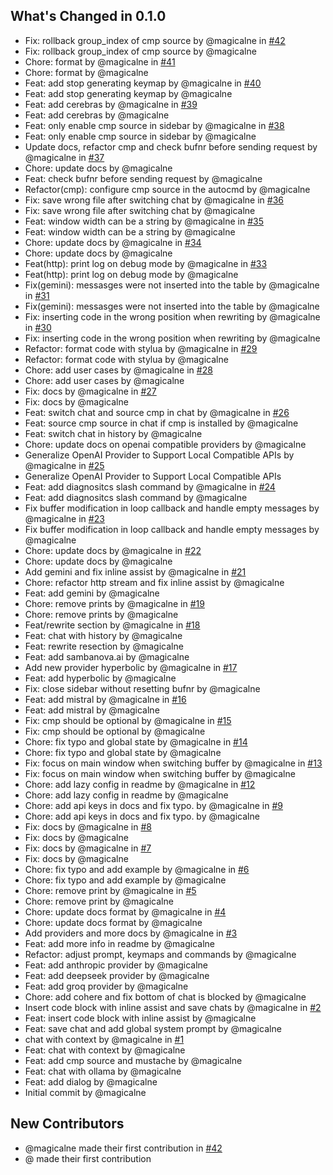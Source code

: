## What's Changed in 0.1.0
* Fix: rollback group_index of cmp source by @magicalne in [#42](https://github.com/magicalne/nvim.ai/pull/42)
* Fix: rollback group_index of cmp source by @magicalne
* Chore: format by @magicalne in [#41](https://github.com/magicalne/nvim.ai/pull/41)
* Chore: format by @magicalne
* Feat: add stop generating keymap by @magicalne in [#40](https://github.com/magicalne/nvim.ai/pull/40)
* Feat: add stop generating keymap by @magicalne
* Feat: add cerebras by @magicalne in [#39](https://github.com/magicalne/nvim.ai/pull/39)
* Feat: add cerebras by @magicalne
* Feat: only enable cmp source in sidebar by @magicalne in [#38](https://github.com/magicalne/nvim.ai/pull/38)
* Feat: only enable cmp source in sidebar by @magicalne
* Update docs, refactor cmp and check bufnr before sending request by @magicalne in [#37](https://github.com/magicalne/nvim.ai/pull/37)
* Chore: update docs by @magicalne
* Feat: check bufnr before sending request by @magicalne
* Refactor(cmp): configure cmp source in the autocmd by @magicalne
* Fix: save wrong file after switching chat by @magicalne in [#36](https://github.com/magicalne/nvim.ai/pull/36)
* Fix: save wrong file after switching chat by @magicalne
* Feat: window width can be a string by @magicalne in [#35](https://github.com/magicalne/nvim.ai/pull/35)
* Feat: window width can be a string by @magicalne
* Chore: update docs by @magicalne in [#34](https://github.com/magicalne/nvim.ai/pull/34)
* Chore: update docs by @magicalne
* Feat(http): print log on debug mode by @magicalne in [#33](https://github.com/magicalne/nvim.ai/pull/33)
* Feat(http): print log on debug mode by @magicalne
* Fix(gemini): messasges were not inserted into the table by @magicalne in [#31](https://github.com/magicalne/nvim.ai/pull/31)
* Fix(gemini): messasges were not inserted into the table by @magicalne
* Fix: inserting code in the wrong position when rewriting by @magicalne in [#30](https://github.com/magicalne/nvim.ai/pull/30)
* Fix: inserting code in the wrong position when rewriting by @magicalne
* Refactor: format code with stylua by @magicalne in [#29](https://github.com/magicalne/nvim.ai/pull/29)
* Refactor: format code with stylua by @magicalne
* Chore: add user cases by @magicalne in [#28](https://github.com/magicalne/nvim.ai/pull/28)
* Chore: add user cases by @magicalne
* Fix: docs by @magicalne in [#27](https://github.com/magicalne/nvim.ai/pull/27)
* Fix: docs by @magicalne
* Feat: switch chat and source cmp in chat by @magicalne in [#26](https://github.com/magicalne/nvim.ai/pull/26)
* Feat: source cmp source in chat if cmp is installed by @magicalne
* Feat: switch chat in history by @magicalne
* Chore: update docs on openai compatible providers by @magicalne
* Generalize OpenAI Provider to Support Local Compatible APIs by @magicalne in [#25](https://github.com/magicalne/nvim.ai/pull/25)
* Generalize OpenAI Provider to Support Local Compatible APIs
* Feat: add diagnositcs slash command by @magicalne in [#24](https://github.com/magicalne/nvim.ai/pull/24)
* Feat: add diagnositcs slash command by @magicalne
* Fix buffer modification in loop callback and handle empty messages by @magicalne in [#23](https://github.com/magicalne/nvim.ai/pull/23)
* Fix buffer modification in loop callback and handle empty messages by @magicalne
* Chore: update docs by @magicalne in [#22](https://github.com/magicalne/nvim.ai/pull/22)
* Chore: update docs by @magicalne
* Add gemini and fix inline assist by @magicalne in [#21](https://github.com/magicalne/nvim.ai/pull/21)
* Chore: refactor http stream and fix inline assist by @magicalne
* Feat: add gemini by @magicalne
* Chore: remove prints by @magicalne in [#19](https://github.com/magicalne/nvim.ai/pull/19)
* Chore: remove prints by @magicalne
* Feat/rewrite section by @magicalne in [#18](https://github.com/magicalne/nvim.ai/pull/18)
* Feat: chat with history by @magicalne
* Feat: rewrite resection by @magicalne
* Feat: add sambanova.ai by @magicalne
* Add new provider hyperbolic by @magicalne in [#17](https://github.com/magicalne/nvim.ai/pull/17)
* Feat: add hyperbolic by @magicalne
* Fix: close sidebar without resetting bufnr by @magicalne
* Feat: add mistral by @magicalne in [#16](https://github.com/magicalne/nvim.ai/pull/16)
* Feat: add mistral by @magicalne
* Fix: cmp should be optional by @magicalne in [#15](https://github.com/magicalne/nvim.ai/pull/15)
* Fix: cmp should be optional by @magicalne
* Chore: fix typo and global state by @magicalne in [#14](https://github.com/magicalne/nvim.ai/pull/14)
* Chore: fix typo and global state by @magicalne
* Fix: focus on main window when switching buffer by @magicalne in [#13](https://github.com/magicalne/nvim.ai/pull/13)
* Fix: focus on main window when switching buffer by @magicalne
* Chore: add lazy config in readme by @magicalne in [#12](https://github.com/magicalne/nvim.ai/pull/12)
* Chore: add lazy config in readme by @magicalne
* Chore: add api keys in docs and fix typo. by @magicalne in [#9](https://github.com/magicalne/nvim.ai/pull/9)
* Chore: add api keys in docs and fix typo. by @magicalne
* Fix: docs by @magicalne in [#8](https://github.com/magicalne/nvim.ai/pull/8)
* Fix: docs by @magicalne
* Fix: docs by @magicalne in [#7](https://github.com/magicalne/nvim.ai/pull/7)
* Fix: docs by @magicalne
* Chore: fix typo and add example by @magicalne in [#6](https://github.com/magicalne/nvim.ai/pull/6)
* Chore: fix typo and add example by @magicalne
* Chore: remove print by @magicalne in [#5](https://github.com/magicalne/nvim.ai/pull/5)
* Chore: remove print by @magicalne
* Chore: update docs format by @magicalne in [#4](https://github.com/magicalne/nvim.ai/pull/4)
* Chore: update docs format by @magicalne
* Add providers and more docs by @magicalne in [#3](https://github.com/magicalne/nvim.ai/pull/3)
* Feat: add more info in readme by @magicalne
* Refactor: adjust prompt, keymaps and commands by @magicalne
* Feat: add anthropic provider by @magicalne
* Feat: add deepseek provider by @magicalne
* Feat: add groq provider by @magicalne
* Chore: add cohere and fix bottom of chat is blocked by @magicalne
* Insert code block with inline assist and save chats by @magicalne in [#2](https://github.com/magicalne/nvim.ai/pull/2)
* Feat: insert code block with inline assist by @magicalne
* Feat: save chat and add global system prompt by @magicalne
* chat with context by @magicalne in [#1](https://github.com/magicalne/nvim.ai/pull/1)
* Feat: chat with context by @magicalne
* Feat: add cmp source and mustache by @magicalne
* Feat: chat with ollama by @magicalne
* Feat: add dialog by @magicalne
* Initial commit by @magicalne

## New Contributors
* @magicalne made their first contribution in [#42](https://github.com/magicalne/nvim.ai/pull/42)
* @ made their first contribution

<!-- generated by git-cliff -->

